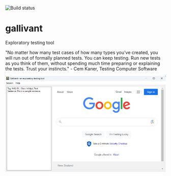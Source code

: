![Build status](https://github.com/marksmayo/gallivant/blob/main/.github/actions/workflows/black.yml/badge.svg)
# gallivant
Exploratory testing tool

"No matter how many test cases of how many types you’ve created, you will run out of formally planned tests. You can keep testing.  Run new tests as you think of them, without spending much time preparing or explaining the tests. Trust your instincts." - Cem Kaner, Testing Computer Software

![App Screenshot](https://github.com/marksmayo/gallivant/blob/main/images/screenshot.png)